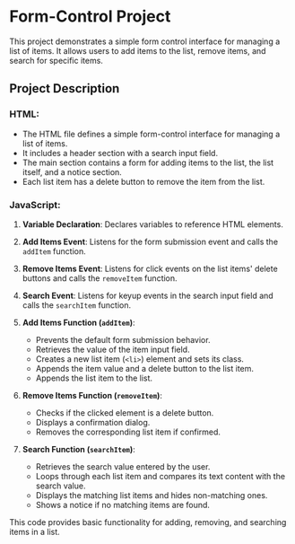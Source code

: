 # Form-Control Project

This project demonstrates a simple form control interface for managing a list of items. It allows users to add items to the list, remove items, and search for specific items.

## Project Description

### HTML:
- The HTML file defines a simple form-control interface for managing a list of items.
- It includes a header section with a search input field.
- The main section contains a form for adding items to the list, the list itself, and a notice section.
- Each list item has a delete button to remove the item from the list.

### JavaScript:
1. **Variable Declaration**: Declares variables to reference HTML elements.

2. **Add Items Event**: Listens for the form submission event and calls the `addItem` function.

3. **Remove Items Event**: Listens for click events on the list items' delete buttons and calls the `removeItem` function.

4. **Search Event**: Listens for keyup events in the search input field and calls the `searchItem` function.

5. **Add Items Function (`addItem`)**:

   - Prevents the default form submission behavior.
   - Retrieves the value of the item input field.
   - Creates a new list item (`<li>`) element and sets its class.
   - Appends the item value and a delete button to the list item.
   - Appends the list item to the list.

6. **Remove Items Function (`removeItem`)**:

   - Checks if the clicked element is a delete button.
   - Displays a confirmation dialog.
   - Removes the corresponding list item if confirmed.

7. **Search Function (`searchItem`)**:

   - Retrieves the search value entered by the user.
   - Loops through each list item and compares its text content with the search value.
   - Displays the matching list items and hides non-matching ones.
   - Shows a notice if no matching items are found.

This code provides basic functionality for adding, removing, and searching items in a list.
